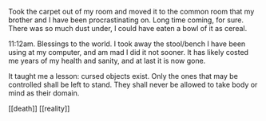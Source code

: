 Took the carpet out of my room and moved it to the common room that my brother and I have been procrastinating on. Long time coming, for sure. There was so much dust under, I could have eaten a bowl of it as cereal.

11:12am. Blessings to the world. I took away the stool/bench I have been using at my computer, and am mad I did it not sooner. It has likely costed me years of my health and sanity, and at last it is now gone.

It taught me a lesson: cursed objects exist. Only the ones that may be controlled shall be left to stand. They shall never be allowed to take body or mind as their domain.

[[death]] [[reality]] 

